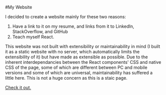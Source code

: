 #My Website

I decided to create a website mainly for these two reasons:

1. Have a link to it on my resume, and links from it to LinkedIn, StackOverflow, and GitHub
2. Teach myself React.

This website was not built with extensibility or maintainability in mind (I built it as a static website with no server, which automatically limits the extensibility of it) but have made as extensible as possible. Due to the inherent interdependancies between the React components' CSS and native CSS of the page, some of which are different between PC and mobile versions and some of which are universal, maintainability has suffered a little here. This is not a huge concern as this is a staic page.

[Check it out.](https://d36n94k71zmcat.cloudfront.net/)
